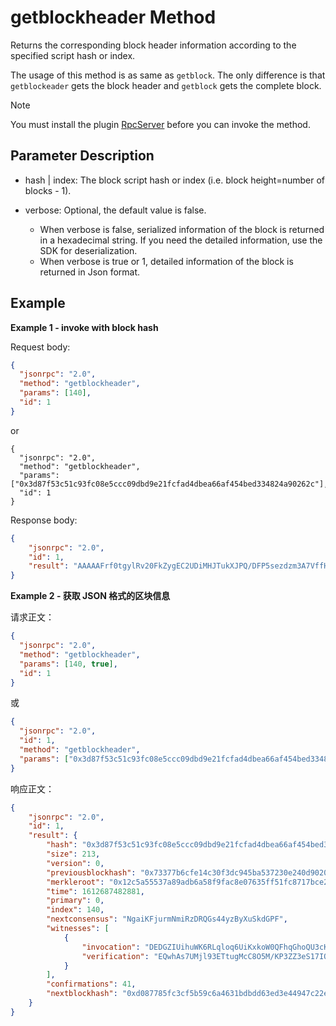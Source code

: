 ﻿# getblockheader Method

Returns the corresponding block header information according to the specified script hash or index.

The usage of this method is as same as `getblock`. The only difference is that `getblockeader` gets the block header and `getblock` gets the complete block.

> [!Note]
>
> You must install the plugin [RpcServer](https://github.com/neo-project/neo-modules/releases) before you can invoke the method.

## Parameter Description

* hash | index: The block script hash or index (i.e. block height=number of blocks - 1).

* verbose: Optional, the default value is false. 
  * When verbose is false, serialized information of the block is returned in a hexadecimal string. If you need the detailed information, use the SDK for deserialization. 
  * When verbose is true or 1, detailed information of the block is returned in Json format. 

## Example

**Example 1 - invoke with block hash**

Request body:

```json
{
  "jsonrpc": "2.0",
  "method": "getblockheader",
  "params": [140],
  "id": 1
}
```

or

```
{
  "jsonrpc": "2.0",
  "method": "getblockheader",
  "params": ["0x3d87f53c51c93fc08e5ccc09dbd9e21fcfad4dbea66af454bed334824a90262c"],
  "id": 1
}
```

Response body:

```json
{
    "jsonrpc": "2.0",
    "id": 1,
    "result": "AAAAAFrf0tgylRv20FkZygEC2UDiMHJTukXJPQ/DFP5sezdzm3A7VffHxK0b4rwXh/xR/zV24Mj6+Vhq25qoN1WlxRIBIKp7dwEAAIwAAADitlMicpPpnE8pBtU1U6u0pnLfhgFCDEDGZIUihuWK6RLqloq6UiKxkoW0QFhqGhoQU3cK5IQRATFUY807W/hGmYqP80N8qjKQ/e4o8URTzgRUXJKXf1/sKxEMIQLO1DI5fdxE7boDHAvDuTPyj92Wd3kteyDmwDbdqqzx4hELQRON768A"
}
```

**Example 2 - 获取 JSON 格式的区块信息**

请求正文：

```json
{
  "jsonrpc": "2.0",
  "method": "getblockheader",
  "params": [140, true],
  "id": 1
}
```

或

```json
{
  "jsonrpc": "2.0",
  "id": 1,
  "method": "getblockheader",
  "params": ["0x3d87f53c51c93fc08e5ccc09dbd9e21fcfad4dbea66af454bed334824a90262c", true]
}
```

响应正文：

```json
{
    "jsonrpc": "2.0",
    "id": 1,
    "result": {
        "hash": "0x3d87f53c51c93fc08e5ccc09dbd9e21fcfad4dbea66af454bed334824a90262c",
        "size": 213,
        "version": 0,
        "previousblockhash": "0x73377b6cfe14c30f3dc945ba537230e240d90201ca1959d0f61b9532d8d2df5a",
        "merkleroot": "0x12c5a55537a89adb6a58f9fac8e07635ff51fc8717bce21badc4c7f7553b709b",
        "time": 1612687482881,
        "primary": 0,
        "index": 140,
        "nextconsensus": "NgaiKFjurmNmiRzDRQGs44yzByXuSkdGPF",
        "witnesses": [
            {
                "invocation": "DEDGZIUihuWK6RLqloq6UiKxkoW0QFhqGhoQU3cK5IQRATFUY807W/hGmYqP80N8qjKQ/e4o8URTzgRUXJKXf1/s",
                "verification": "EQwhAs7UMjl93ETtugMcC8O5M/KP3ZZ3eS17IObANt2qrPHiEQtBE43vrw=="
            }
        ],
        "confirmations": 41,
        "nextblockhash": "0xd087785fc3cf5b59c6a4631bdbdd63ed3e44947c22eb69ba866ea9291473b2b5"
    }
}
```

